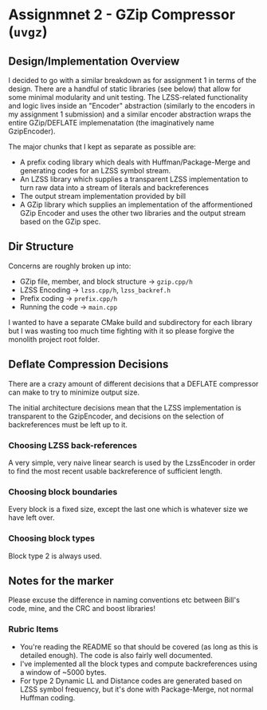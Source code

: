 # Assignmnet 2 - GZip Compressor (`uvgz`)

## Design/Implementation Overview
I decided to go with a similar breakdown as for assignment 1 in terms of the design.
There are a handful of static libraries (see below) that allow for some minimal modularity and unit testing.
The LZSS-related functionality and logic lives inside an "Encoder" abstraction (similarly to the encoders in my 
assignment 1 submission) and a similar encoder abstraction wraps the entire GZip/DEFLATE implemenatation (the 
imaginatively name GzipEncoder).

The major chunks that I kept as separate as possible are:
* A prefix coding library which deals with Huffman/Package-Merge and generating codes for an LZSS symbol stream.
* An LZSS library which supplies a transparent LZSS implementation to turn raw data into a stream of literals and 
backreferences
* The output stream implementation provided by bill
* A GZip library which supplies an implementation of the afformentioned GZip Encoder and uses the other two libraries
and the output stream based on the GZip spec.

## Dir Structure
Concerns are roughly broken up into:
* GZip file, member, and block structure -> `gzip.cpp/h`
* LZSS Encoding -> `lzss.cpp/h`, `lzss_backref.h`
* Prefix coding -> `prefix.cpp/h`
* Running the code -> `main.cpp`

I wanted to have a separate CMake build and subdirectory for each library but I was wasting too much time fighting with
it so please forgive the monolith project root folder.

## Deflate Compression Decisions
There are a crazy amount of different decisions that a DEFLATE compressor can make to try to minimize output size.

The initial architecture decisions mean that the LZSS implementation is transparent to the GzipEncoder, and decisions on
the selection of backreferences must be left up to it.

### Choosing LZSS back-references
A very simple, very naive linear search is used by the LzssEncoder in order to find the most recent usable backreference
of sufficient length. 

### Choosing block boundaries
Every block is a fixed size, except the last one which is whatever size we have left over.

### Choosing block types
Block type 2 is always used.

## Notes for the marker
Please excuse the difference in naming conventions etc between Bill's code, mine, and the CRC and boost libraries! 

### Rubric Items
* You're reading the README so that should be covered (as long as this is detailed enough). The code is also fairly 
well documented.
* I've implemented all the block types and compute backreferences using a window of ~5000 bytes.
* For type 2 Dynamic LL and Distance codes are generated based on LZSS symbol frequency, but it's done with 
Package-Merge, not normal Huffman coding.
